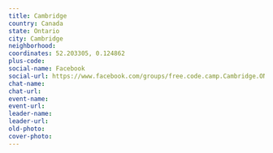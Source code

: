 ```yaml
---
title: Cambridge
country: Canada
state: Ontario
city: Cambridge
neighborhood: 
coordinates: 52.203305, 0.124862
plus-code:
social-name: Facebook
social-url: https://www.facebook.com/groups/free.code.camp.Cambridge.ON.Canada
chat-name:
chat-url:
event-name:
event-url:
leader-name:
leader-url:
old-photo: 
cover-photo:
---
```

